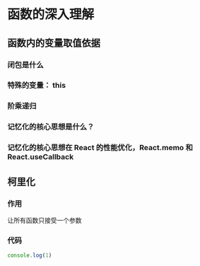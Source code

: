 # 函数的深入理解

## 函数内的变量取值依据

### 闭包是什么

### 特殊的变量： this

### 阶乘递归

### 记忆化的核心思想是什么？

### 记忆化的核心思想在 React 的性能优化，React.memo 和 React.useCallback

## 柯里化

### 作用

让所有函数只接受一个参数

### 代码

```javascript
console.log(1)
```
